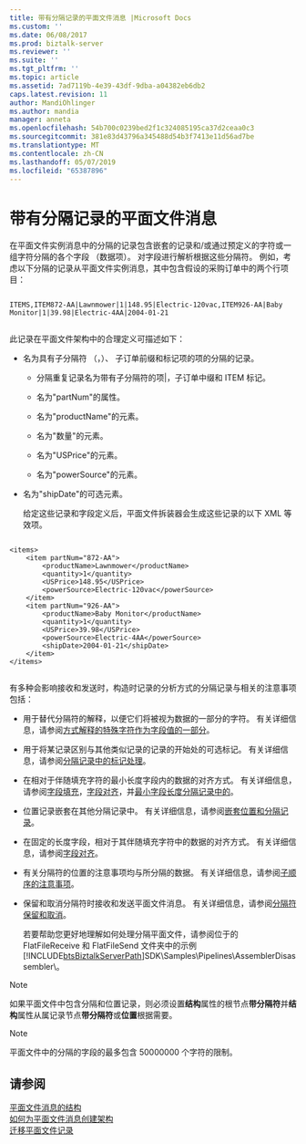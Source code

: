 ```yaml
---
title: 带有分隔记录的平面文件消息 |Microsoft Docs
ms.custom: ''
ms.date: 06/08/2017
ms.prod: biztalk-server
ms.reviewer: ''
ms.suite: ''
ms.tgt_pltfrm: ''
ms.topic: article
ms.assetid: 7ad7119b-4e39-43df-9dba-a04382eb6db2
caps.latest.revision: 11
author: MandiOhlinger
ms.author: mandia
manager: anneta
ms.openlocfilehash: 54b700c0239bed2f1c324085195ca37d2ceaa0c3
ms.sourcegitcommit: 381e83d43796a345488d54b3f7413e11d56ad7be
ms.translationtype: MT
ms.contentlocale: zh-CN
ms.lasthandoff: 05/07/2019
ms.locfileid: "65387896"
---
```

# <a name="flat-file-messages-with-delimited-records"></a>带有分隔记录的平面文件消息
在平面文件实例消息中的分隔的记录包含嵌套的记录和/或通过预定义的字符或一组字符分隔的各个字段 （数据项）。 对字段进行解析根据这些分隔符。 例如，考虑以下分隔的记录从平面文件实例消息，其中包含假设的采购订单中的两个行项目：  
  
```  
  
ITEMS,ITEM872-AA|Lawnmower|1|148.95|Electric-120vac,ITEM926-AA|Baby Monitor|1|39.98|Electric-4AA|2004-01-21  
  
```  
  
 此记录在平面文件架构中的合理定义可描述如下：  
  
- 名为具有子分隔符 （，）、 子订单前缀和标记项的项的分隔的记录。  
  
  -   分隔重复记录名为带有子分隔符的项&#124;，子订单中缀和 ITEM 标记。  
  
  -   名为"partNum"的属性。  
  
  -   名为"productName"的元素。  
  
  -   名为"数量"的元素。  
  
  -   名为"USPrice"的元素。  
  
  -   名为"powerSource"的元素。  
  
- 名为"shipDate"的可选元素。  
  
  给定这些记录和字段定义后，平面文件拆装器会生成这些记录的以下 XML 等效项。  
  
```  
  
<items>  
    <item partNum="872-AA">  
        <productName>Lawnmower</productName>  
        <quantity>1</quantity>  
        <USPrice>148.95</USPrice>  
        <powerSource>Electric-120vac</powerSource>  
    </item>  
    <item partNum="926-AA">  
        <productName>Baby Monitor</productName>  
        <quantity>1</quantity>  
        <USPrice>39.98</USPrice>  
        <powerSource>Electric-4AA</powerSource>  
        <shipDate>2004-01-21</shipDate>  
    </item>  
</items>  
  
```  
  
 有多种会影响接收和发送时，构造时记录的分析方式的分隔记录与相关的注意事项包括：  
  
- 用于替代分隔符的解释，以便它们将被视为数据的一部分的字符。 有关详细信息，请参阅[方式解释的特殊字符作为字段值的一部分](../core/ways-to-interpret-special-characters-as-part-of-a-field-value.md)。  
  
- 用于将某记录区别与其他类似记录的记录的开始处的可选标记。 有关详细信息，请参阅[分隔记录中的标记处理](../core/tag-handling-in-delimited-records.md)。  
  
- 在相对于伴随填充字符的最小长度字段内的数据的对齐方式。 有关详细信息，请参阅[字段填充](../core/field-padding.md)，[字段对齐](../core/field-justification.md)，并[最小字段长度分隔记录中的](../core/minimum-field-lengths-within-delimited-records.md)。  
  
- 位置记录嵌套在其他分隔记录中。 有关详细信息，请参阅[嵌套位置和分隔记录](../core/nested-positional-and-delimited-records.md)。  
  
- 在固定的长度字段，相对于其伴随填充字符中的数据的对齐方式。 有关详细信息，请参阅[字段对齐](../core/field-justification.md)。  
  
- 有关分隔符的位置的注意事项均与所分隔的数据。 有关详细信息，请参阅[子顺序的注意事项](../core/child-order-considerations.md)。  
  
- 保留和取消分隔符时接收和发送平面文件消息。 有关详细信息，请参阅[分隔符保留和取消](../core/delimiter-preservation-and-suppression.md)。  
  
  若要帮助您更好地理解如何处理分隔平面文件，请参阅位于的 FlatFileReceive 和 FlatFileSend 文件夹中的示例[!INCLUDE[btsBiztalkServerPath](../includes/btsbiztalkserverpath-md.md)]SDK\Samples\Pipelines\AssemblerDisassembler\\。  
  
> [!NOTE]
>  如果平面文件中包含分隔和位置记录，则必须设置**结构**属性的根节点**带分隔符**并**结构**属性从属记录节点**带分隔符**或**位置**根据需要。  
  
> [!NOTE]
>  平面文件中的分隔的字段的最多包含 50000000 个字符的限制。  
  
## <a name="see-also"></a>请参阅  
 [平面文件消息的结构](../core/structure-of-a-flat-file-message.md)   
 [如何为平面文件消息创建架构](../core/how-to-create-schemas-for-flat-file-messages.md)   
 [迁移平面文件记录](../core/migrating-flat-file-records.md)